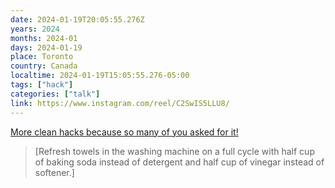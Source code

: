 ```yaml
---
date: 2024-01-19T20:05:55.276Z
years: 2024
months: 2024-01
days: 2024-01-19
place: Toronto
country: Canada
localtime: 2024-01-19T15:05:55.276-05:00
tags: ["hack"]
categories: ["talk"]
link: https://www.instagram.com/reel/C2SwIS5LLU8/
---
```

[More clean hacks because so many of you asked for it!](https://www.instagram.com/reel/C2SwIS5LLU8/)

> [Refresh towels in the washing machine on a full cycle with half cup of baking soda instead of detergent and half cup of vinegar instead of softener.]

